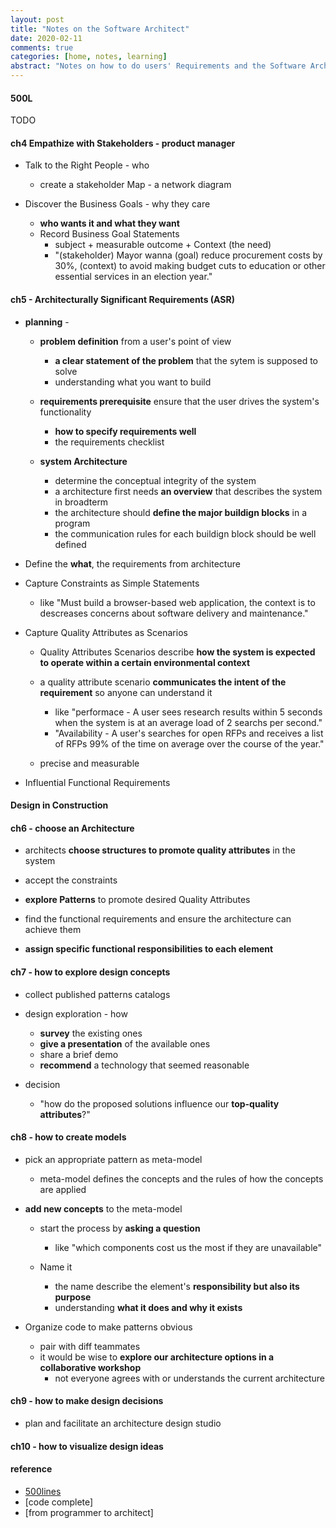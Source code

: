```yaml
---
layout: post
title: "Notes on the Software Architect"
date: 2020-02-11
comments: true
categories: [home, notes, learning]
abstract: "Notes on how to do users' Requirements and the Software Architecture"
---
```


#### 500L
TODO 


#### ch4 Empathize with Stakeholders  - product manager  

*  Talk to the Right People  - who 
   - create a stakeholder Map -  a network diagram  

*  Discover the Business Goals - why they care  
   - **who wants it and what they want**
   - Record Business Goal Statements  
     + subject + measurable outcome + Context (the need)  
     + "(stakeholder) Mayor wanna (goal) reduce procurement costs by 30%, (context) to avoid making budget cuts to education or other essential services in an election year."  

#### ch5 - Architecturally Significant Requirements (ASR)
*  **planning** -  
   - **problem definition**  from a user's point of view  
     + **a clear statement of the problem** that the sytem is supposed to solve   
     + understanding what you want to build  
   - **requirements prerequisite** ensure that the user drives the system's functionality   
     + **how to specify requirements well**   
     + the requirements checklist   

   - **system Architecture**   
     + determine the conceptual integrity of the system  
     + a architecture first needs **an overview** that describes the system in broadterm 
     + the architecture should **define the major buildign blocks** in a program 
     +  the communication rules for each buildign block should be well defined  


*  Define the **what**, the requirements from architecture  

*  Capture Constraints as Simple Statements  
   - like "Must build a browser-based web application, the context is to descreases concerns about software delivery and maintenance."  

*  Capture Quality Attributes as Scenarios  
   - Quality Attributes Scenarios describe **how the system is expected to operate within a certain environmental context**    
   - a quality attribute scenario **communicates the intent of the requirement** so anyone can understand it  
     + like "performace - A user sees research results within 5 seconds when the system is at an average load of 2 searchs per second."    
     + "Availability - A user's searches for open RFPs and receives a list of RFPs 99% of the time on average over the course of the year."  

   - precise and measurable 


*  Influential Functional Requirements  



#### **Design in Construction**   

#### ch6 - choose an Architecture  

* architects **choose structures to promote quality attributes** in the system  

* accept the constraints  

* **explore Patterns** to promote desired Quality Attributes  

*  find the functional requirements and ensure the architecture can achieve them 
  - **assign specific functional responsibilities to each element** 

#### ch7 - how to explore design concepts  

* collect published patterns catalogs  

* design exploration - how  
  - **survey** the existing ones 
  - **give a presentation** of the available ones 
  - share a brief demo 
  - **recommend** a technology that seemed reasonable 

* decision  
  - "how do the proposed solutions influence our **top-quality attributes**?"  


#### ch8 - how to create models  

* pick an appropriate pattern as meta-model 
  - meta-model defines the concepts and the rules of how the concepts are applied 


* **add new concepts** to the meta-model 
  - start the process by **asking a question**   
     + like "which components cost us the most if they are unavailable"  

  -  Name it  
     + the name describe the element's **responsibility but also its purpose** 
     + understanding **what it does and why it exists**      


* Organize code to make patterns obvious 
  - pair with diff teammates   
  - it would be wise to **explore our architecture options in a collaborative workshop**  
    + not everyone agrees with or understands the current architecture  



#### ch9 - how to make design decisions   

* plan and facilitate an architecture design studio  



#### ch10 - how to visualize design ideas  


#### reference  
* [500lines](https://github.com/muyun/500lines)
* [code complete] 
* [from programmer to architect]  
